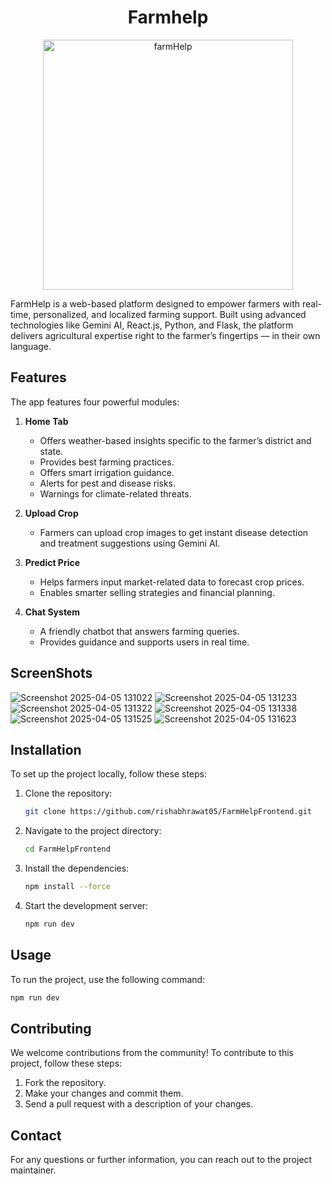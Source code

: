 <h1 align="center">Farmhelp</h1>

<p align="center">
  <img src="https://github.com/user-attachments/assets/e455aaad-06e2-44fd-89bd-d93653bf55aa" alt="farmHelp" width="400"/>
</p>

FarmHelp is a web-based platform designed to empower farmers with real-time, personalized, and localized farming support. Built using advanced technologies like Gemini AI, React.js, Python, and Flask, the platform delivers agricultural expertise right to the farmer’s fingertips — in their own language.

## Features

The app features four powerful modules:

1. **Home Tab**
    - Offers weather-based insights specific to the farmer’s district and state.
    - Provides best farming practices.
    - Offers smart irrigation guidance.
    - Alerts for pest and disease risks.
    - Warnings for climate-related threats.

2. **Upload Crop**
    - Farmers can upload crop images to get instant disease detection and treatment suggestions using Gemini AI.

3. **Predict Price**
    - Helps farmers input market-related data to forecast crop prices.
    - Enables smarter selling strategies and financial planning.

4. **Chat System**
    - A friendly chatbot that answers farming queries.
    - Provides guidance and supports users in real time.

## ScreenShots
![Screenshot 2025-04-05 131022](https://github.com/user-attachments/assets/e8261564-6768-4619-9e11-25790cd8de92)
![Screenshot 2025-04-05 131233](https://github.com/user-attachments/assets/faa1db07-12d3-47a3-9c04-bf58488ec799)
![Screenshot 2025-04-05 131322](https://github.com/user-attachments/assets/a69b5e37-0138-4ec5-908d-9b2cce14e8ad)
![Screenshot 2025-04-05 131338](https://github.com/user-attachments/assets/237833c1-6be6-4afa-817f-3c0aa5bc11bd)
![Screenshot 2025-04-05 131525](https://github.com/user-attachments/assets/72b3c4a9-58c5-4aa1-9848-f2087c6cffba)
![Screenshot 2025-04-05 131623](https://github.com/user-attachments/assets/42b2e93d-b95c-4ff3-8bf2-f376add02568)


## Installation

To set up the project locally, follow these steps:

1. Clone the repository:
    ```bash
    git clone https://github.com/rishabhrawat05/FarmHelpFrontend.git
    ```

2. Navigate to the project directory:
    ```bash
    cd FarmHelpFrontend
    ```

3. Install the dependencies:
    ```bash
    npm install --force
    ```

4. Start the development server:
    ```bash
    npm run dev
    ```

## Usage

To run the project, use the following command:
```bash
npm run dev
```

## Contributing

We welcome contributions from the community! To contribute to this project, follow these steps:

1. Fork the repository.
2. Make your changes and commit them.
3. Send a pull request with a description of your changes.


## Contact

For any questions or further information, you can reach out to the project maintainer.
